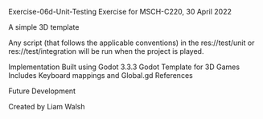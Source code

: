 Exercise-06d-Unit-Testing
Exercise for MSCH-C220, 30 April 2022

A simple 3D template

Any script (that follows the applicable conventions) in the res://test/unit or res://test/integration will be run when the project is played.

Implementation
Built using Godot 3.3.3
Godot Template for 3D Games
Includes Keyboard mappings and Global.gd
References

Future Development

Created by
Liam Walsh
